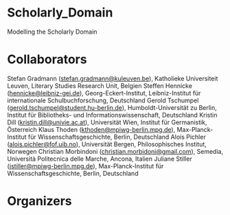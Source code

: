 # Scholarly_Domain
Modelling the Scholarly Domain

# Collaborators
Stefan Gradmann (stefan.gradmann@kuleuven.be), Katholieke Universiteit Leuven, Literary Studies Research Unit, Belgien
Steffen Hennicke (hennicke@leibniz-gei.de), Georg-Eckert-Institut, Leibniz-Institut für internationale Schulbuchforschung, Deutschland
Gerold Tschumpel (gerold.tschumpel@student.hu-berlin.de), Humboldt-Universität zu Berlin, Institut für Bibliotheks- und Informationswissenschaft, Deutschland
Kristin Dill (kristin.dill@univie.ac.at), Universität Wien, Institut für Germanistik, Österreich
Klaus Thoden (kthoden@mpiwg-berlin.mpg.de), Max-Planck-Institut für Wissenschaftsgeschichte, Berlin, Deutschland
Alois Pichler (alois.pichler@fof.uib.no), Universität Bergen, Philosophisches Institut, Norwegen
Christian Morbindoni (christian.morbidoni@gmail.com), Semedia, Università Politecnica delle Marche, Ancona, Italien
Juliane Stiller (jstiller@mpiwg-berlin.mpg.de), Max-Planck-Institut für Wissenschaftsgeschichte, Berlin, Deutschland

# Organizers
